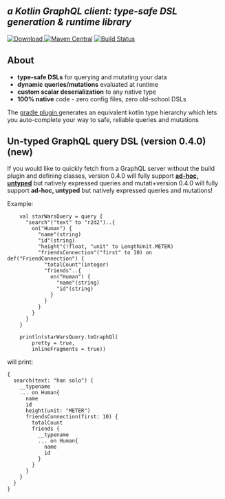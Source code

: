 ***a Kotlin GraphQL client: type-safe DSL generation & runtime library***
-----------------------------

[ ![Download](https://api.bintray.com/packages/prestongarno/kotlinq/kotlinq-gradle/images/download.svg?version=0.3.0) ](https://bintray.com/prestongarno/kotlinq/kotlinq-gradle/0.3.0/link)
[![Maven Central](https://maven-badges.herokuapp.com/maven-central/com.prestongarno.ktq/ktq-client/badge.svg)](https://maven-badges.herokuapp.com/maven-central/com.prestongarno.ktq/ktq-client)
[![Build Status](https://travis-ci.org/prestongarno/kotlinq.svg?branch=master)](https://travis-ci.org/prestongarno/kotlinq)


## About

* **type-safe DSLs** for querying and mutating your data
* **dynamic queries/mutations** evaluated at runtime
* **custom scalar deserialization** to any native type
* **100% native** code - zero config files, zero old-school DSLs

The [ gradle plugin ](kotlinq-gradle/README.md) generates an equivalent kotlin type hierarchy which 
lets you auto-complete your way to safe, reliable queries and mutations

## Un-typed GraphQL query DSL (version 0.4.0) (new)

If you would like to quickly fetch from a GraphQL server without the build plugin and defining classes, 
version 0.4.0 will fully support [**ad-hoc, untyped**](https://github.com/prestongarno/kotlinq/blob/query-dsl/query-dsl/src/main/kotlin/org/kotlinq/dsl/extensions/FreePropertyExtensionScope.kt) but natively expressed queries and mutati+version 0.4.0 will fully support **ad-hoc, untyped** but natively expressed queries and mutations!

Example:

```
    val starWarsQuery = query {
      "search"("text" to "r2d2")..{
        on("Human") {
          "name"(string)
          "id"(string)
          "height"(!float, "unit" to LengthUnit.METER)
          "friendsConnection"("first" to 10) on def("FriendConnection") {
            "totalCount"(integer)
            "friends"..{
              on("Human") {
                "name"(string)
                "id"(string)
              }
            }
          }
        }
      }
    }

    println(starWarsQuery.toGraphQl(
        pretty = true,
        inlineFragments = true))

```

will print:


```
{
  search(text: "han solo") {
    __typename
    ... on Human{
      name
      id
      height(unit: "METER")
      friendsConnection(first: 10) {
        totalCount
        friends {
          __typename
          ... on Human{
            name
            id
          }
        }
      }
    }
  }
}
```
